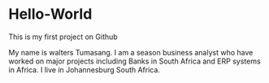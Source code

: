 # Hello-World
This is my first project on Github

My name is walters Tumasang. I am a season business analyst who have worked on major projects including Banks in South Africa and ERP systems in Africa.
I live in Johannesburg South Africa.
